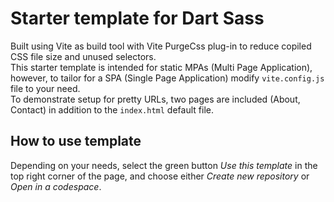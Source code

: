 # Starter template for Dart Sass

Built using Vite as build tool with Vite PurgeCss plug-in to reduce copiled CSS file size and unused selectors.<br>
This starter template is intended for static MPAs (Multi Page Application), however, to tailor for a SPA (Single Page Application) modify <code>vite.config.js</code> file to your need.<br>
To demonstrate setup for pretty URLs, two pages are included (About, Contact) in addition to the <code>index.html</code> default file.

## How to use template
Depending on your needs, select the green button *Use this template* in the top right corner of the page, and choose either *Create new repository* or *Open in a codespace*.